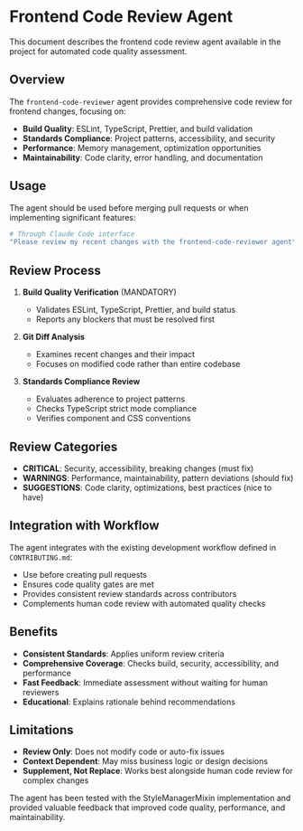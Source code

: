 # Frontend Code Review Agent

This document describes the frontend code review agent available in the project for automated code quality assessment.

## Overview

The `frontend-code-reviewer` agent provides comprehensive code review for frontend changes, focusing on:

- **Build Quality**: ESLint, TypeScript, Prettier, and build validation
- **Standards Compliance**: Project patterns, accessibility, and security
- **Performance**: Memory management, optimization opportunities
- **Maintainability**: Code clarity, error handling, and documentation

## Usage

The agent should be used before merging pull requests or when implementing significant features:

```bash
# Through Claude Code interface
"Please review my recent changes with the frontend-code-reviewer agent"
```

## Review Process

1. **Build Quality Verification** (MANDATORY)
   - Validates ESLint, TypeScript, Prettier, and build status
   - Reports any blockers that must be resolved first

2. **Git Diff Analysis**
   - Examines recent changes and their impact
   - Focuses on modified code rather than entire codebase

3. **Standards Compliance Review**
   - Evaluates adherence to project patterns
   - Checks TypeScript strict mode compliance
   - Verifies component and CSS conventions

## Review Categories

- **CRITICAL**: Security, accessibility, breaking changes (must fix)
- **WARNINGS**: Performance, maintainability, pattern deviations (should fix)
- **SUGGESTIONS**: Code clarity, optimizations, best practices (nice to have)

## Integration with Workflow

The agent integrates with the existing development workflow defined in `CONTRIBUTING.md`:

- Use before creating pull requests
- Ensures code quality gates are met
- Provides consistent review standards across contributors
- Complements human code review with automated quality checks

## Benefits

- **Consistent Standards**: Applies uniform review criteria
- **Comprehensive Coverage**: Checks build, security, accessibility, and performance
- **Fast Feedback**: Immediate assessment without waiting for human reviewers
- **Educational**: Explains rationale behind recommendations

## Limitations

- **Review Only**: Does not modify code or auto-fix issues
- **Context Dependent**: May miss business logic or design decisions
- **Supplement, Not Replace**: Works best alongside human code review for complex changes

The agent has been tested with the StyleManagerMixin implementation and provided valuable feedback that improved code quality, performance, and maintainability.
